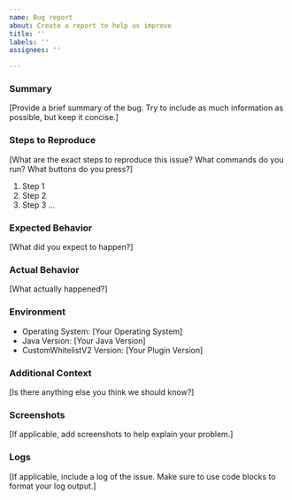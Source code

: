 ```yaml
---
name: Bug report
about: Create a report to help us improve
title: ''
labels: ''
assignees: ''

---
```


### Summary
[Provide a brief summary of the bug. Try to include as much information as possible, but keep it concise.]

### Steps to Reproduce
[What are the exact steps to reproduce this issue? What commands do you run? What buttons do you press?]

1. Step 1
2. Step 2
3. Step 3
...

### Expected Behavior
[What did you expect to happen?]

### Actual Behavior
[What actually happened?]

### Environment
- Operating System: [Your Operating System]
- Java Version: [Your Java Version]
- CustomWhitelistV2 Version: [Your Plugin Version]

### Additional Context
[Is there anything else you think we should know?]

### Screenshots
[If applicable, add screenshots to help explain your problem.]

### Logs
[If applicable, include a log of the issue. Make sure to use code blocks to format your log output.]
